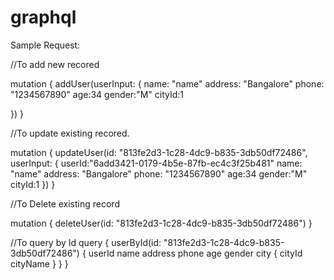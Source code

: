 # graphql
Sample Request:

//To add new recored

mutation {
  addUser(userInput: {
      name: "name"
      address: "Bangalore"
      phone: "1234567890"
      age:34
      gender:"M"
      cityId:1
      
  })
}

//To update existing recored.

mutation {
  updateUser(id: "813fe2d3-1c28-4dc9-b835-3db50df72486", userInput: {
    userId:"6add3421-0179-4b5e-87fb-ec4c3f25b481"
      name: "name"
      address: "Bangalore"
      phone: "1234567890"
      age:34
      gender:"M"
      cityId:1
  })
}

//To Delete existing record

mutation {
  deleteUser(id: "813fe2d3-1c28-4dc9-b835-3db50df72486")
}

//To query by Id
 query {
  userById(id: "813fe2d3-1c28-4dc9-b835-3db50df72486") {
    userId
    name
    address
    phone
    age
    gender
        city {
      cityId
      cityName
    }
  }
}
